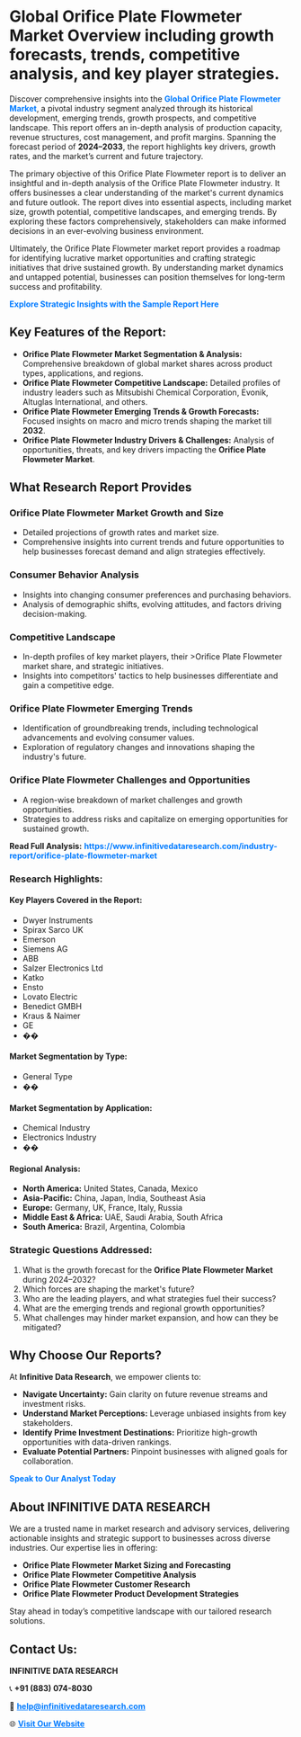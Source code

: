 <h1>Global Orifice Plate Flowmeter Market Overview including growth forecasts, trends, competitive analysis, and key player strategies.</h1>
<p>
Discover comprehensive insights into the 
<a href="https://www.infinitivedataresearch.com/industry-report/orifice-plate-flowmeter-market" rel="dofollow" style="color: #007BFF; text-decoration: none;"><strong>Global Orifice Plate Flowmeter Market</strong></a>, a pivotal industry segment analyzed through its historical development, emerging trends, growth prospects, and competitive landscape. This report offers an in-depth analysis of production capacity, revenue structures, cost management, and profit margins. Spanning the forecast period of <strong>2024–2033</strong>, the report highlights key drivers, growth rates, and the market’s current and future trajectory.
</p>
<p>
The primary objective of this Orifice Plate Flowmeter report is to deliver an insightful and in-depth analysis of the Orifice Plate Flowmeter industry. It offers businesses a clear understanding of the market's current dynamics and future outlook. The report dives into essential aspects, including market size, growth potential, competitive landscapes, and emerging trends. By exploring these factors comprehensively, stakeholders can make informed decisions in an ever-evolving business environment.
</p>
<p>
Ultimately, the Orifice Plate Flowmeter market report provides a roadmap for identifying lucrative market opportunities and crafting strategic initiatives that drive sustained growth. By understanding market dynamics and untapped potential, businesses can position themselves for long-term success and profitability.
</p>
<p>
<a href="https://www.infinitivedataresearch.com/request-sample/reportId=108036" style="color: #007BFF; text-decoration: none;"><strong>Explore Strategic Insights with the Sample Report Here</strong></a>
</p>

<h2>Key Features of the Report:</h2>
<ul>
<li><strong>Orifice Plate Flowmeter Market Segmentation & Analysis:</strong> Comprehensive breakdown of global market shares across product types, applications, and regions.</li>
<li><strong>Orifice Plate Flowmeter Competitive Landscape:</strong> Detailed profiles of industry leaders such as Mitsubishi Chemical Corporation, Evonik, Altuglas International, and others.</li>
<li><strong>Orifice Plate Flowmeter Emerging Trends & Growth Forecasts:</strong> Focused insights on macro and micro trends shaping the market till <strong>2032</strong>.</li>
<li><strong>Orifice Plate Flowmeter Industry Drivers & Challenges:</strong> Analysis of opportunities, threats, and key drivers impacting the <strong>Orifice Plate Flowmeter Market</strong>.</li>
</ul>

<h2>What Research Report Provides</h2>
<h3>Orifice Plate Flowmeter Market Growth and Size</h3>
<ul>
<li>Detailed projections of growth rates and market size.</li>
<li>Comprehensive insights into current trends and future opportunities to help businesses forecast demand and align strategies effectively.</li>
</ul>

<h3>Consumer Behavior Analysis</h3>
<ul>
<li>Insights into changing consumer preferences and purchasing behaviors.</li>
<li>Analysis of demographic shifts, evolving attitudes, and factors driving decision-making.</li>
</ul>

<h3>Competitive Landscape</h3>
<ul>
<li>In-depth profiles of key market players, their >Orifice Plate Flowmeter market share, and strategic initiatives.</li>
<li>Insights into competitors' tactics to help businesses differentiate and gain a competitive edge.</li>
</ul>

<h3>Orifice Plate Flowmeter Emerging Trends</h3>
<ul>
<li>Identification of groundbreaking trends, including technological advancements and evolving consumer values.</li>
<li>Exploration of regulatory changes and innovations shaping the industry's future.</li>
</ul>

<h3>Orifice Plate Flowmeter Challenges and Opportunities</h3>
<ul>
<li>A region-wise breakdown of market challenges and growth opportunities.</li>
<li>Strategies to address risks and capitalize on emerging opportunities for sustained growth.</li>
</ul>
<p><strong>Read Full Analysis:</strong> <a href="https://www.infinitivedataresearch.com/industry-report/orifice-plate-flowmeter-market" rel="dofollow" style="color: #007BFF; text-decoration: none;"><strong>https://www.infinitivedataresearch.com/industry-report/orifice-plate-flowmeter-market</strong></a></p>
<h3>Research Highlights:</h3>
<h4>Key Players Covered in the Report:</h4>
<ul><li>Dwyer Instruments</li><li>Spirax Sarco UK</li><li>Emerson</li><li>Siemens AG</li><li>ABB</li><li>Salzer Electronics Ltd</li><li>Katko</li><li>Ensto</li><li>Lovato Electric</li><li>Benedict GMBH</li><li>Kraus &amp; Naimer</li><li>GE</li><li>��</li></ul>
<h4>Market Segmentation by Type:</h4>
<ul><li>General Type</li><li>��</li></ul>
<h4>Market Segmentation by Application:</h4>
<ul><li>Chemical Industry</li><li>Electronics Industry</li><li>��</li></ul>

<h4>Regional Analysis:</h4>
<ul>
<li><strong>North America:</strong> United States, Canada, Mexico</li>
<li><strong>Asia-Pacific:</strong> China, Japan, India, Southeast Asia</li>
<li><strong>Europe:</strong> Germany, UK, France, Italy, Russia</li>
<li><strong>Middle East & Africa:</strong> UAE, Saudi Arabia, South Africa</li>
<li><strong>South America:</strong> Brazil, Argentina, Colombia</li>
</ul>

<h3>Strategic Questions Addressed:</h3>
<ol>
<li>What is the growth forecast for the <strong>Orifice Plate Flowmeter Market</strong> during 2024–2032?</li>
<li>Which forces are shaping the market's future?</li>
<li>Who are the leading players, and what strategies fuel their success?</li>
<li>What are the emerging trends and regional growth opportunities?</li>
<li>What challenges may hinder market expansion, and how can they be mitigated?</li>
</ol>

<h2>Why Choose Our Reports?</h2>
<p>At <strong>Infinitive Data Research</strong>, we empower clients to:</p>
<ul>
<li><strong>Navigate Uncertainty:</strong> Gain clarity on future revenue streams and investment risks.</li>
<li><strong>Understand Market Perceptions:</strong> Leverage unbiased insights from key stakeholders.</li>
<li><strong>Identify Prime Investment Destinations:</strong> Prioritize high-growth opportunities with data-driven rankings.</li>
<li><strong>Evaluate Potential Partners:</strong> Pinpoint businesses with aligned goals for collaboration.</li>
</ul>
<p><a href="https://www.infinitivedataresearch.com/industry-report/orifice-plate-flowmeter-market" rel="dofollow" style="color: #007BFF; text-decoration: none;"><strong>Speak to Our Analyst Today</strong></a></p>

<h2>About INFINITIVE DATA RESEARCH</h2>
<p>We are a trusted name in market research and advisory services, delivering actionable insights and strategic support to businesses across diverse industries. Our expertise lies in offering:</p>
<ul>
<li><strong>Orifice Plate Flowmeter Market Sizing and Forecasting</strong></li>
<li><strong>Orifice Plate Flowmeter Competitive Analysis</strong></li>
<li><strong>Orifice Plate Flowmeter Customer Research</strong></li>
<li><strong>Orifice Plate Flowmeter Product Development Strategies</strong></li>
</ul>
<p>Stay ahead in today’s competitive landscape with our tailored research solutions.</p>

<h2>Contact Us:</h2>
<p><strong>INFINITIVE DATA RESEARCH</strong></p>
<p>📞 <strong>+91 (883) 074-8030</strong></p>
<p>📧 <strong><a href="mailto:help@infinitivedataresearch.com" style="color: #007BFF;">help@infinitivedataresearch.com</a></strong></p>
<p>🌐 <strong><a href="https://www.infinitivedataresearch.com" rel="dofollow" style="color: #007BFF;">Visit Our Website</a></strong></p>